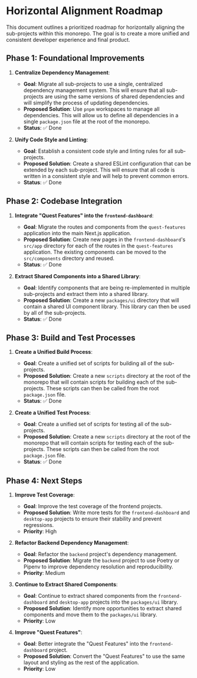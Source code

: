 # Horizontal Alignment Roadmap

This document outlines a prioritized roadmap for horizontally aligning the sub-projects within this monorepo. The goal is to create a more unified and consistent developer experience and final product.

## Phase 1: Foundational Improvements

1.  **Centralize Dependency Management**:
    *   **Goal**: Migrate all sub-projects to use a single, centralized dependency management system. This will ensure that all sub-projects are using the same versions of shared dependencies and will simplify the process of updating dependencies.
    *   **Proposed Solution**: Use `pnpm` workspaces to manage all dependencies. This will allow us to define all dependencies in a single `package.json` file at the root of the monorepo.
    *   **Status**: ✅ Done

2.  **Unify Code Style and Linting**:
    *   **Goal**: Establish a consistent code style and linting rules for all sub-projects.
    *   **Proposed Solution**: Create a shared ESLint configuration that can be extended by each sub-project. This will ensure that all code is written in a consistent style and will help to prevent common errors.
    *   **Status**: ✅ Done

## Phase 2: Codebase Integration

1.  **Integrate "Quest Features" into the `frontend-dashboard`**:
    *   **Goal**: Migrate the routes and components from the `quest-features` application into the main Next.js application.
    *   **Proposed Solution**: Create new pages in the `frontend-dashboard`'s `src/app` directory for each of the routes in the `quest-features` application. The existing components can be moved to the `src/components` directory and reused.
    *   **Status**: ✅ Done

2.  **Extract Shared Components into a Shared Library**:
    *   **Goal**: Identify components that are being re-implemented in multiple sub-projects and extract them into a shared library.
    *   **Proposed Solution**: Create a new `packages/ui` directory that will contain a shared UI component library. This library can then be used by all of the sub-projects.
    *   **Status**: ✅ Done

## Phase 3: Build and Test Processes

1.  **Create a Unified Build Process**:
    *   **Goal**: Create a unified set of scripts for building all of the sub-projects.
    *   **Proposed Solution**: Create a new `scripts` directory at the root of the monorepo that will contain scripts for building each of the sub-projects. These scripts can then be called from the root `package.json` file.
    *   **Status**: ✅ Done

2.  **Create a Unified Test Process**:
    *   **Goal**: Create a unified set of scripts for testing all of the sub-projects.
    *   **Proposed Solution**: Create a new `scripts` directory at the root of the monorepo that will contain scripts for testing each of the sub-projects. These scripts can then be called from the root `package.json` file.
    *   **Status**: ✅ Done

## Phase 4: Next Steps

1.  **Improve Test Coverage**:
    *   **Goal**: Improve the test coverage of the frontend projects.
    *   **Proposed Solution**: Write more tests for the `frontend-dashboard` and `desktop-app` projects to ensure their stability and prevent regressions.
    *   **Priority**: High

2.  **Refactor Backend Dependency Management**:
    *   **Goal**: Refactor the `backend` project's dependency management.
    *   **Proposed Solution**: Migrate the `backend` project to use Poetry or Pipenv to improve dependency resolution and reproducibility.
    *   **Priority**: Medium

3.  **Continue to Extract Shared Components**:
    *   **Goal**: Continue to extract shared components from the `frontend-dashboard` and `desktop-app` projects into the `packages/ui` library.
    *   **Proposed Solution**: Identify more opportunities to extract shared components and move them to the `packages/ui` library.
    *   **Priority**: Low

4.  **Improve "Quest Features"**:
    *   **Goal**: Better integrate the "Quest Features" into the `frontend-dashboard` project.
    *   **Proposed Solution**: Convert the "Quest Features" to use the same layout and styling as the rest of the application.
    *   **Priority**: Low
